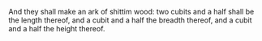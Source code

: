 And they shall make an ark of shittim wood: two cubits and a half shall be the length thereof, and a cubit and a half the breadth thereof, and a cubit and a half the height thereof.
